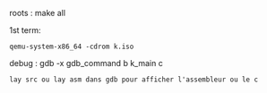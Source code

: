 roots :
make all

1st term:

	qemu-system-x86_64 -cdrom k.iso

debug :
	gdb -x gdb_command
	b k_main
	c


	lay src ou lay asm dans gdb pour afficher l'assembleur ou le c
